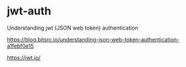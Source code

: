 # jwt-auth
Understanding jwt (JSON web token) authentication

https://blog.bitsrc.io/understanding-json-web-token-authentication-a1febf0e15

https://jwt.io/

